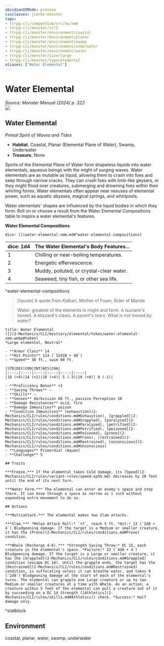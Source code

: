 ```yaml
---
obsidianUIMode: preview
cssclasses: json5e-monster
tags:
- ttrpg-cli/compendium/src/5e/xmm
- ttrpg-cli/monster/cr/5
- ttrpg-cli/monster/environment/coastal
- ttrpg-cli/monster/environment/planar
- ttrpg-cli/monster/environment/swamp
- ttrpg-cli/monster/environment/underwater
- ttrpg-cli/monster/environment/water
- ttrpg-cli/monster/size/large
- ttrpg-cli/monster/type/elemental
aliases: ["Water Elemental"]
---
```

# Water Elemental
*Source: Monster Manual (2024) p. 322*  
![](2-Mechanics/CLI/books/monster-manual-2025/img/water-elemental.webp#right)

## Water Elemental

*Primal Spirit of Waves and Tides*

- **Habitat.** Coastal, Planar (Elemental Plane of Water), Swamp, Underwater  
- **Treasure.** None  

Spirits of the Elemental Plane of Water form shapeless liquids into water elementals, aqueous beings with the might of surging waves. Water elementals are as mutable as liquid, allowing them to crash into foes and seep through narrow cracks. They can crush foes with limb-like geysers, or they might flood over creatures, submerging and drowning foes within their whirling forms. Water elementals often appear near nexuses of elemental power, such as aquatic abysses, magical springs, and whirlpools.

Water elementals' shapes are influenced by the liquid bodies in which they form. Roll on or choose a result from the Water Elemental Compositions table to inspire a water elemental's features.

**Water Elemental Compositions**

`dice: [](water-elemental-xmm.md#^water-elemental-compositions)`

| dice: 1d4 | The Water Elemental's Body Features... |
|-----------|----------------------------------------|
| 1 | Chilling or near-boiling temperatures. |
| 2 | Energetic effervescence. |
| 3 | Muddy, polluted, or crystal-clear water. |
| 4 | Seaweed, tiny fish, or other sea life. |
^water-elemental-compositions

> [!quote] A quote from Kalbari, Mother of Foam, Ruler of Marids  
> 
> Water: greatest of the elements in might and form. A tsunami's torrent. A blizzard's claws. A parent's tears. What is not moved by water?


```ad-statblock
title: Water Elemental
![](2-Mechanics/CLI/bestiary/elemental/token/water-elemental-xmm.webp#token)
*Large elemental, Neutral*

- **Armor Class** 14 
- **Hit Points** 114 (`12d10 + 48`) 
- **Speed** 30 ft., swim 90 ft.

|STR|DEX|CON|INT|WIS|CHA|
|:---:|:---:|:---:|:---:|:---:|:---:|
|18 (+4)|14 (+2)|18 (+4)| 5 (-3)|10 (+0)| 8 (-1)|

- **Proficiency Bonus** +3
- **Saving Throws** ⏤
- **Skills** ⏤
- **Senses** darkvision 60 ft., passive Perception 10
- **Damage Resistances** acid, fire
- **Damage Immunities** poison
- **Condition Immunities** [exhaustion](2-Mechanics/CLI/rules/conditions.md#Exhaustion), [grappled](2-Mechanics/CLI/rules/conditions.md#Grappled), [paralyzed](2-Mechanics/CLI/rules/conditions.md#Paralyzed), [petrified](2-Mechanics/CLI/rules/conditions.md#Petrified), [poisoned](2-Mechanics/CLI/rules/conditions.md#Poisoned), [prone](2-Mechanics/CLI/rules/conditions.md#Prone), [restrained](2-Mechanics/CLI/rules/conditions.md#Restrained), [unconscious](2-Mechanics/CLI/rules/conditions.md#Unconscious)
- **Languages** Primordial (Aquan)
- **Challenge** 5

## Traits

***Freeze.*** If the elemental takes Cold damage, its [Speed](2-Mechanics/CLI/rules/variant-rules/speed-xphb.md) decreases by 20 feet until the end of its next turn.

***Water Form.*** The elemental can enter an enemy's space and stop there. It can move through a space as narrow as 1 inch without expending extra movement to do so.

## Actions

***Multiattack.*** The elemental makes two Slam attacks.

***Slam.*** *Melee Attack Roll:* `+7`, reach 5 ft. *Hit:* 13 (`2d8 + 4`) Bludgeoning damage. If the target is a Medium or smaller creature, it has the [Prone](2-Mechanics/CLI/rules/conditions.md#Prone) condition.

***Whelm (Recharge 4-6).*** *Strength Saving Throw:* DC 15, each creature in the elemental's space. *Failure:* 22 (`4d8 + 4`) Bludgeoning damage. If the target is a Large or smaller creature, it has the [Grappled](2-Mechanics/CLI/rules/conditions.md#Grappled) condition (escape DC 14). Until the grapple ends, the target has the [Restrained](2-Mechanics/CLI/rules/conditions.md#Restrained) condition, is suffocating unless it can breathe water, and takes 9 (`2d8`) Bludgeoning damage at the start of each of the elemental's turns. The elemental can grapple one Large creature or up to two Medium or smaller creatures at a time with Whelm. As an action, a creature within 5 feet of the elemental can pull a creature out of it by succeeding on a DC 14 Strength ([Athletics](2-Mechanics/CLI/rules/skills.md#Athletics)) check. *Success:* Half damage only.
```
^statblock

## Environment

coastal, planar, water, swamp, underwater